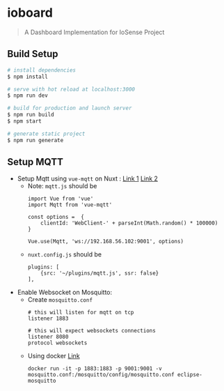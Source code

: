 # ioboard

> A Dashboard Implementation for IoSense Project

## Build Setup

``` bash
# install dependencies
$ npm install

# serve with hot reload at localhost:3000
$ npm run dev

# build for production and launch server
$ npm run build
$ npm start

# generate static project
$ npm run generate
```

## Setup MQTT

- Setup Mqtt using ```vue-mqtt``` on Nuxt : [Link 1](https://github.com/nik-zp/Vue-Mqtt) [Link 2](https://github.com/nik-zp/Vue-Mqtt-Example/tree/master/src/components)
    - Note: ```mqtt.js``` should be
        ```
        import Vue from 'vue'
        import Mqtt from 'vue-mqtt'
        
        const options =  {
            clientId: 'WebClient-' + parseInt(Math.random() * 100000)
        }

        Vue.use(Mqtt, 'ws://192.168.56.102:9001', options)
        ```
    - ```nuxt.config.js``` should be
        ```
        plugins: [
            {src: '~/plugins/mqtt.js', ssr: false}
        ],
        ```
- Enable Websocket on Mosquitto:
    - Create ```mosquitto.conf```
        ```
        # this will listen for mqtt on tcp
        listener 1883

        # this will expect websockets connections
        listener 8080
        protocol websockets
        ```
    - Using docker [Link](https://hub.docker.com/_/eclipse-mosquitto/)
        ```
        docker run -it -p 1883:1883 -p 9001:9001 -v mosquitto.conf:/mosquitto/config/mosquitto.conf eclipse-mosquitto
        ```
